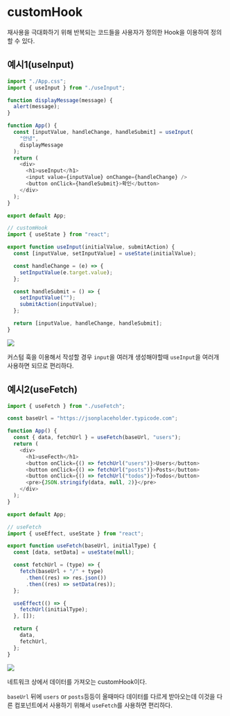 # customHook

재사용을 극대화하기 위해 반복되는 코드들을 사용자가 정의한 Hook을 이용하여 정의할 수 있다.

## 예시1(useInput)

```js
import "./App.css";
import { useInput } from "./useInput";

function displayMessage(message) {
  alert(message);
}

function App() {
  const [inputValue, handleChange, handleSubmit] = useInput(
    "안녕",
    displayMessage
  );
  return (
    <div>
      <h1>useInput</h1>
      <input value={inputValue} onChange={handleChange} />
      <button onClick={handleSubmit}>확인</button>
    </div>
  );
}

export default App;

// customHook
import { useState } from "react";

export function useInput(initialValue, submitAction) {
  const [inputValue, setInputValue] = useState(initialValue);

  const handleChange = (e) => {
    setInputValue(e.target.value);
  };

  const handleSubmit = () => {
    setInputValue("");
    submitAction(inputValue);
  };

  return [inputValue, handleChange, handleSubmit];
}
```

<img src="https://i.postimg.cc/05hJ8sS1/image.png">

커스텀 훅을 이용해서 작성할 경우 `input`을 여러개 생성해야할때 `useInput`을 여러개 사용하면 되므로 편리하다.

## 예시2(useFetch)

```js
import { useFetch } from "./useFetch";

const baseUrl = "https://jsonplaceholder.typicode.com";

function App() {
  const { data, fetchUrl } = useFetch(baseUrl, "users");
  return (
    <div>
      <h1>useFecth</h1>
      <button onClick={() => fetchUrl("users")}>Users</button>
      <button onClick={() => fetchUrl("posts")}>Posts</button>
      <button onClick={() => fetchUrl("todos")}>Todos</button>
      <pre>{JSON.stringify(data, null, 2)}</pre>
    </div>
  );
}

export default App;

// useFetch
import { useEffect, useState } from "react";

export function useFetch(baseUrl, initialType) {
  const [data, setData] = useState(null);

  const fetchUrl = (type) => {
    fetch(baseUrl + "/" + type)
      .then((res) => res.json())
      .then((res) => setData(res));
  };

  useEffect(() => {
    fetchUrl(initialType);
  }, []);

  return {
    data,
    fetchUrl,
  };
}
```

<img src="https://i.postimg.cc/pL65G5H8/image.png">

네트워크 상에서 데이터를 가져오는 customHook이다.

`baseUrl` 뒤에 `users` or `posts`등등이 올때마다 데이터를 다르게 받아오는데 이것을 다른 컴포넌트에서 사용하기 위해서 `useFetch`를 사용하면 편리하다.
